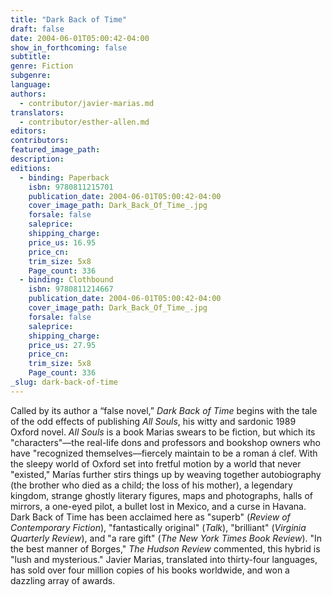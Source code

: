 ```yaml
---
title: "Dark Back of Time"
draft: false
date: 2004-06-01T05:00:42-04:00
show_in_forthcoming: false
subtitle:
genre: Fiction
subgenre:
language:
authors:
  - contributor/javier-marias.md
translators:
  - contributor/esther-allen.md
editors:
contributors:
featured_image_path:
description:
editions:
  - binding: Paperback
    isbn: 9780811215701
    publication_date: 2004-06-01T05:00:42-04:00
    cover_image_path: Dark_Back_Of_Time_.jpg
    forsale: false
    saleprice:
    shipping_charge:
    price_us: 16.95
    price_cn:
    trim_size: 5x8
    Page_count: 336
  - binding: Clothbound
    isbn: 9780811214667
    publication_date: 2004-06-01T05:00:42-04:00
    cover_image_path: Dark_Back_Of_Time_.jpg
    forsale: false
    saleprice:
    shipping_charge:
    price_us: 27.95
    price_cn:
    trim_size: 5x8
    Page_count: 336
_slug: dark-back-of-time
---
```


Called by its author a “false novel,” _Dark Back of Time_ begins with the tale of the odd effects of publishing _All Souls_, his witty and sardonic 1989 Oxford novel. _All Souls_ is a book Marias swears to be fiction, but which its "characters"––the real-life dons and professors and bookshop owners who have "recognized themselves––fiercely maintain to be a roman á clef. With the sleepy world of Oxford set into fretful motion by a world that never "existed," Marías further stirs things up by weaving together autobiography (the brother who died as a child; the loss of his mother), a legendary kingdom, strange ghostly literary figures, maps and photographs, halls of mirrors, a one-eyed pilot, a bullet lost in Mexico, and a curse in Havana. Dark Back of Time has been acclaimed here as "superb" (_Review of Contemporary Fiction_), "fantastically original" (_Talk_), "brilliant" (_Virginia Quarterly Review_), and "a rare gift" (_The New York Times Book Review_). "In the best manner of Borges," _The Hudson Review_ commented, this hybrid is "lush and mysterious." Javier Marias, translated into thirty-four languages, has sold over four million copies of his books worldwide, and won a dazzling array of awards.

